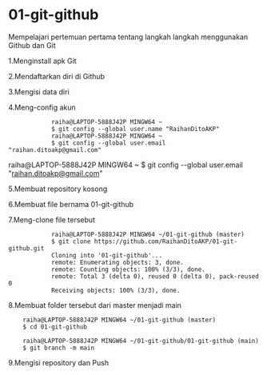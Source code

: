 # 01-git-github
Mempelajari pertemuan pertama tentang langkah langkah menggunakan Github dan Git

1.Menginstall apk Git 

2.Mendaftarkan diri di Github 

3.Mengisi data diri 

4.Meng-config akun 

                raiha@LAPTOP-5888J42P MINGW64 ~
                $ git config --global user.name "RaihanDitoAKP"
                raiha@LAPTOP-5888J42P MINGW64 ~
                $ git config --global user.email "raihan.ditoakp@gmail.com"


raiha@LAPTOP-5888J42P MINGW64 ~
$ git config --global user.email "raihan.ditoakp@gmail.com"



5.Membuat repository kosong 

6.Membuat file bernama 01-git-github 

7.Meng-clone file tersebut 


                raiha@LAPTOP-5888J42P MINGW64 ~/01-git-github (master)
                $ git clone https://github.com/RaihanDitoAKP/01-git-github.git
                Cloning into '01-git-github'...
                remote: Enumerating objects: 3, done.
                remote: Counting objects: 100% (3/3), done.
                remote: Total 3 (delta 0), reused 0 (delta 0), pack-reused 0
                Receiving objects: 100% (3/3), done.

8.Membuat folder tersebut dari master menjadi main


        raiha@LAPTOP-5888J42P MINGW64 ~/01-git-github (master)
        $ cd 01-git-github

        raiha@LAPTOP-5888J42P MINGW64 ~/01-git-github/01-git-github (main)
        $ git branch -m main

9.Mengisi repository dan Push
